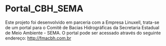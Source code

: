 # Portal_CBH_SEMA
Este projeto foi desenvolvido em parceria com a Empresa Linuxell, trata-se de um portal para o Comitê de Bacias Hidrográficas da Secretaria Estadual de Meio Ambiente - SEMA. O portal pode ser acessado através do seguinte endereço: http://fmacbh.com.br
